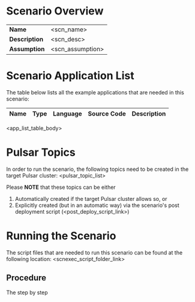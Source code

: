 # Scenario Overview

| | |
|-|-|
| **Name** | <scn_name> |
| **Description** | <scn_desc> |
| **Assumption** | <scn_assumption> |


# Scenario Application List

The table below lists all the example applications that are needed in this scenario:

| Name | Type | Language | Source Code | Description |
| ---- | ---- | -------- | ----------- | ----------- |
<app_list_table_body>


# Pulsar Topics

In order to run the scenario, the following topics need to be created in the target Pulsar cluster:
<pulsar_topic_list>

Please **NOTE** that these topics can be either

1. Automatically created if the target Pulsar cluster allows so, or 
2. Explicitly created (but in an automatic way) via the scenario's post deployment script (<post_deploy_script_link>)

# Running the Scenario

The script files that are needed to run this scenario can be found at the following location: <scnexec_script_folder_link>

## Procedure

The step by step
